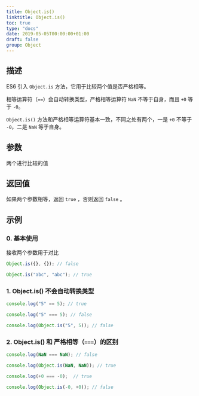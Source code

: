 ```yaml
---
title: Object.is()
linktitle: Object.is()
toc: true
type: "docs"
date: 2019-05-05T00:00:00+01:00
draft: false
group: Object
---
```


## 描述

ES6 引入 `Object.is` 方法，它用于比较两个值是否严格相等。

相等运算符（`==`）会自动转换类型，严格相等运算符 `NaN` 不等于自身，而且 `+0` 等于 `-0`。

`Object.is()` 方法和严格相等运算符基本一致，不同之处有两个，一是 `+0` 不等于 `-0`，二是 `NaN` 等于自身。

## 参数

两个进行比较的值

## 返回值

如果两个参数相等，返回 `true` ，否则返回 `false` 。

## 示例

### 0. 基本使用

接收两个参数用于对比

```js
Object.is({}, {}); // false

Object.is("abc", "abc"); // true
```

### 1. Object.is() 不会自动转换类型

```js
console.log("5" == 5); // true

console.log("5" === 5); // false

console.log(Object.is("5", 5)); // false
```

### 2. Object.is() 和 严格相等（`===`）的区别

```js
console.log(NaN === NaN); // false

console.log(Object.is(NaN, NaN)); // true
```


```js
console.log(+0 === -0);  // true

console.log(Object.is(-0, +0)); // false
```